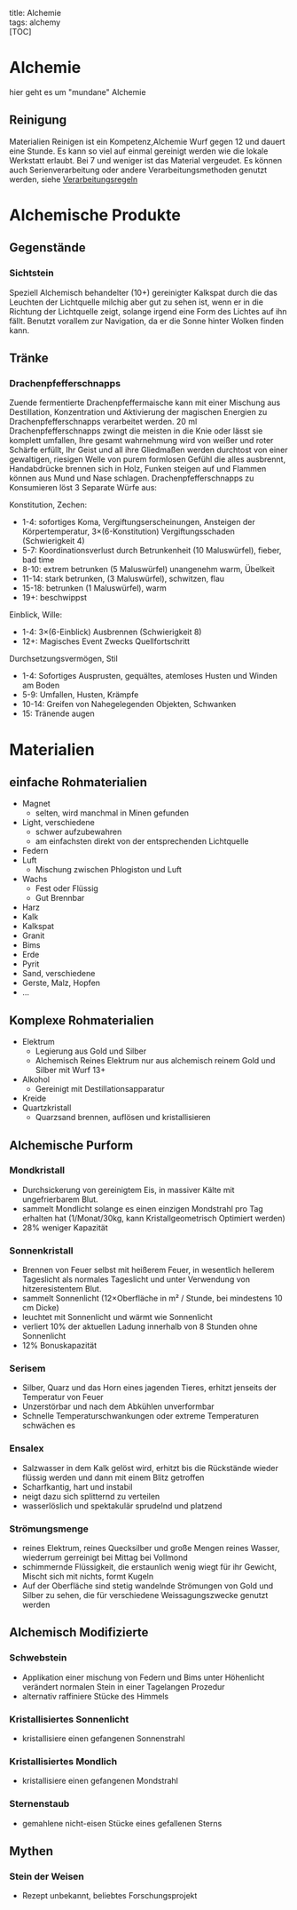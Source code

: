 title: Alchemie  
tags: alchemy  
[TOC]

# Alchemie
hier geht es um "mundane" Alchemie

## Reinigung
Materialien Reinigen ist ein Kompetenz,Alchemie Wurf gegen 12 und dauert eine Stunde.
Es kann so viel auf einmal gereinigt werden wie die lokale Werkstatt erlaubt. Bei 7 und weniger ist das Material vergeudet. 
Es können auch Serienverarbeitung oder andere Verarbeitungsmethoden genutzt werden, siehe [Verarbeitungsregeln](artificing#schnellverarbeitung)


# Alchemische Produkte
## Gegenstände
### Sichtstein
Speziell Alchemisch behandelter (10+) gereinigter Kalkspat durch die das Leuchten der Lichtquelle milchig aber gut zu sehen ist, wenn er in die Richtung der Lichtquelle zeigt, solange irgend eine Form des Lichtes auf ihn fällt. Benutzt vorallem zur Navigation, da er die Sonne hinter Wolken finden kann.

## Tränke 

### Drachenpfefferschnapps
Zuende fermentierte Drachenpfeffermaische kann mit einer Mischung aus Destillation, Konzentration und Aktivierung der magischen Energien zu Drachenpfefferschnapps verarbeitet werden. 
20 ml Drachenpfefferschnapps zwingt die meisten in die Knie oder lässt sie komplett umfallen, Ihre gesamt wahrnehmung wird von weißer und roter Schärfe erfüllt, Ihr Geist und all ihre Gliedmaßen werden durchtost von einer gewaltigen, riesigen Welle von purem formlosen Gefühl die alles ausbrennt, Handabdrücke brennen sich in Holz, Funken steigen auf und Flammen können aus Mund und Nase schlagen.
Drachenpfefferschnapps zu Konsumieren löst 3 Separate Würfe aus: 

Konstitution, Zechen: 
 * 1-4: sofortiges Koma, Vergiftungserscheinungen, Ansteigen der Körpertemperatur, 3&times;(6-Konstitution) Vergiftungsschaden (Schwierigkeit 4)
 * 5-7: Koordinationsverlust durch Betrunkenheit (10 Maluswürfel), fieber, bad time
 * 8-10: extrem betrunken (5 Maluswürfel) unangenehm warm, Übelkeit
 * 11-14: stark betrunken, (3 Maluswürfel), schwitzen, flau
 * 15-18: betrunken (1 Maluswürfel), warm
 * 19+: beschwippst 

Einblick, Wille:
 * 1-4: 3&times;(6-Einblick) Ausbrennen (Schwierigkeit 8)
 * 12+: Magisches Event Zwecks Quellfortschritt

Durchsetzungsvermögen, Stil
 * 1-4: Sofortiges Ausprusten, gequältes, atemloses Husten und Winden am Boden
 * 5-9: Umfallen, Husten, Krämpfe
 * 10-14: Greifen von Nahegelegenden Objekten, Schwanken
 * 15: Tränende augen


# Materialien
## einfache Rohmaterialien

* Magnet
  * selten, wird manchmal in Minen gefunden
* Light, verschiedene
  * schwer aufzubewahren
  * am einfachsten direkt von der entsprechenden Lichtquelle
* Federn
* Luft
  * Mischung zwischen Phlogiston und Luft
* Wachs
  * Fest oder Flüssig
  * Gut Brennbar
* Harz
* Kalk
* Kalkspat
* Granit
* Bims
* Erde
* Pyrit
* Sand, verschiedene
* Gerste, Malz, Hopfen
* ...


## Komplexe Rohmaterialien

* Elektrum
  * Legierung aus Gold und Silber
  * Alchemisch Reines Elektrum nur aus alchemisch reinem Gold und Silber mit Wurf 13+
* Alkohol
  * Gereinigt mit Destillationsapparatur
* Kreide
* Quartzkristall
  * Quarzsand brennen, auflösen und kristallisieren


## Alchemische Purform

### Mondkristall
* Durchsickerung von gereinigtem Eis, in massiver Kälte mit ungefrierbarem Blut.
* sammelt Mondlicht solange es einen einzigen Mondstrahl pro Tag erhalten hat (1/Monat/30kg, kann Kristallgeometrisch Optimiert werden)
* 28% weniger Kapazität

### Sonnenkristall
* Brennen von Feuer selbst mit heißerem Feuer, in wesentlich hellerem Tageslicht als normales Tageslicht und unter Verwendung von hitzeresistentem Blut.
* sammelt Sonnenlicht (12&times;Oberfläche in m² / Stunde, bei mindestens 10 cm Dicke)
* leuchtet mit Sonnenlicht und wärmt wie Sonnenlicht 
* verliert 10% der aktuellen Ladung innerhalb von 8 Stunden ohne Sonnenlicht
* 12% Bonuskapazität

### Serisem
  * Silber, Quarz und das Horn eines jagenden Tieres, erhitzt jenseits der Temperatur von Feuer
  * Unzerstörbar und nach dem Abkühlen unverformbar
  * Schnelle Temperaturschwankungen oder extreme Temperaturen schwächen es

### Ensalex 
* Salzwasser in dem Kalk gelöst wird, erhitzt bis die Rückstände wieder flüssig werden und dann mit einem Blitz getroffen
* Scharfkantig, hart und instabil
* neigt dazu sich splitternd zu verteilen 
* wasserlöslich und spektakulär sprudelnd und platzend

### Strömungsmenge
* reines Elektrum, reines Quecksilber und große Mengen reines Wasser, wiederrum gerreinigt bei Mittag bei Vollmond
* schimmernde Flüssigkeit, die erstaunlich wenig wiegt für ihr Gewicht, Mischt sich mit nichts, formt Kugeln
* Auf der Oberfläche sind stetig wandelnde Strömungen von Gold und Silber zu sehen, die für verschiedene Weissagungszwecke genutzt werden

## Alchemisch Modifizierte
### Schwebstein
* Applikation einer mischung von Federn und Bims unter Höhenlicht verändert normalen Stein in einer Tagelangen Prozedur
* alternativ raffiniere Stücke des Himmels

### Kristallisiertes Sonnenlicht
* kristallisiere einen gefangenen Sonnenstrahl

### Kristallisiertes Mondlich

* kristallisiere einen gefangenen Mondstrahl

### Sternenstaub

* gemahlene nicht-eisen Stücke eines gefallenen Sterns

## Mythen
### Stein der Weisen

* Rezept unbekannt, beliebtes Forschungsprojekt


